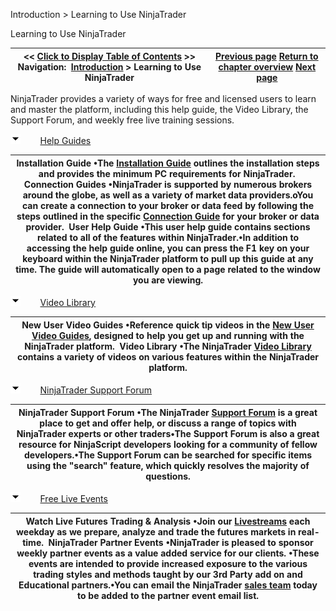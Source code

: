 ﻿


Introduction \> Learning to Use NinjaTrader






















Learning to Use NinjaTrader







| \<\< [Click to Display Table of Contents](learning_to_use_ninjatrader.md) \>\> **Navigation:**     [Introduction](introduction-1.md) \> Learning to Use NinjaTrader | [Previous page](getting_help__support-1.md) [Return to chapter overview](introduction-1.md) [Next page](using_3rd_party_add-ons-1.md) |
| --- | --- |














NinjaTrader provides a variety of ways for free and licensed users to learn and master the platform, including this help guide, the Video Library, the Support Forum, and weekly free live training sessions.


![tog_minus](tog_minus-1.gif)        [Help Guides](javascript:HMToggle('toggle','HelpGuides','HelpGuides_ICON'))




| Installation Guide •The [Installation Guide](https://support.ninjatrader.com/s/article/NinjaTrader-Desktop-Installation-Guide) outlines the installation steps and provides the minimum PC requirements for NinjaTrader.  Connection Guides •NinjaTrader is supported by numerous brokers around the globe, as well as a variety of market data providers.oYou can create a connection to your broker or data feed by following the steps outlined in the specific [Connection Guide](https://support.ninjatrader.com/s/article/Connecting-to-Your-Account-NinjaTrader-Desktop) for your broker or data provider.  User Help Guide •This user help guide contains sections related to all of the features within NinjaTrader.•In addition to accessing the help guide online, you can press the F1 key on your keyboard within the NinjaTrader platform to pull up this guide at any time. The guide will automatically open to a page related to the window you are viewing. |
| --- |



![tog_minus](tog_minus-1.gif)        [Video Library](javascript:HMToggle('toggle','VideoLibrary','VideoLibrary_ICON'))




| New User Video Guides •Reference quick tip videos in the [New User Video Guides](https://support.ninjatrader.com/s/video-guides), designed to help you get up and running with the NinjaTrader platform.  Video Library •The NinjaTrader [Video Library](https://www.youtube.com/user/NinjaTraderLLC) contains a variety of videos on various features within the NinjaTrader platform. |
| --- |



![tog_minus](tog_minus-1.gif)        [NinjaTrader Support Forum](javascript:HMToggle('toggle','productnameSupportForum','productnameSupportForum_ICON'))




| NinjaTrader Support Forum •The NinjaTrader [Support Forum](https://forum.ninjatrader.com/) is a great place to get and offer help, or discuss a range of topics with NinjaTrader experts or other traders•The Support Forum is also a great resource for NinjaScript developers looking for a community of fellow developers.•The Support Forum can be searched for specific items using the "search" feature, which quickly resolves the majority of questions. |
| --- |



![tog_minus](tog_minus-1.gif)        [Free Live Events](javascript:HMToggle('toggle','FreeLiveEvents','FreeLiveEvents_ICON'))




| Watch Live Futures Trading \& Analysis •Join our [Livestreams](https://ninjatrader.com/futures/livestreams) each weekday as we prepare, analyze and trade the futures markets in real\-time.  NinjaTrader Partner Events •NinjaTrader is pleased to sponsor weekly partner events as a value added service for our clients. •These events are intended to provide increased exposure to the various trading styles and methods taught by our 3rd Party add on and Educational partners.•You can email the NinjaTrader [sales team](/cdn-cgi/l/email-protection#94e7f5f8f1e7d4fafdfafef5e0e6f5f0f1e6baf7fbf9) today to be added to the partner event email list. |
| --- |










